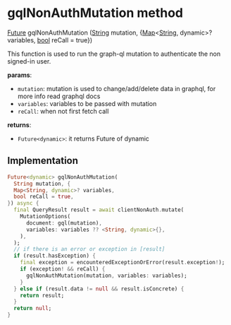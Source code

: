


# gqlNonAuthMutation method








[Future](https://api.flutter.dev/flutter/dart-async/Future-class.html) gqlNonAuthMutation
([String](https://api.flutter.dev/flutter/dart-core/String-class.html) mutation, {[Map](https://api.flutter.dev/flutter/dart-core/Map-class.html)&lt;[String](https://api.flutter.dev/flutter/dart-core/String-class.html), dynamic>? variables, [bool](https://api.flutter.dev/flutter/dart-core/bool-class.html) reCall = true})





<p>This function is used to run the graph-ql mutation to authenticate the non signed-in user.</p>
<p><strong>params</strong>:</p>
<ul>
<li><code>mutation</code>: mutation is used to change/add/delete data in graphql, for more info read graphql docs</li>
<li><code>variables</code>: variables to be passed with mutation</li>
<li><code>reCall</code>: when not first fetch call</li>
</ul>
<p><strong>returns</strong>:</p>
<ul>
<li><code>Future&lt;dynamic&gt;</code>: it returns Future of dynamic</li>
</ul>



## Implementation

```dart
Future<dynamic> gqlNonAuthMutation(
  String mutation, {
  Map<String, dynamic>? variables,
  bool reCall = true,
}) async {
  final QueryResult result = await clientNonAuth.mutate(
    MutationOptions(
      document: gql(mutation),
      variables: variables ?? <String, dynamic>{},
    ),
  );
  // if there is an error or exception in [result]
  if (result.hasException) {
    final exception = encounteredExceptionOrError(result.exception!);
    if (exception! && reCall) {
      gqlNonAuthMutation(mutation, variables: variables);
    }
  } else if (result.data != null && result.isConcrete) {
    return result;
  }
  return null;
}
```







